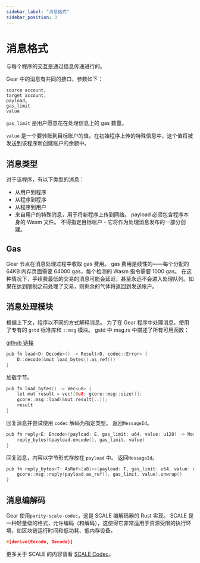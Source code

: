 ```yaml
---
sidebar_label: "消息格式"
sidebar_position: 3
---
```


# 消息格式

与每个程序的交互是通过信息传递进行的。

Gear 中的消息有共同的接口，参数如下：

```
source account,
target account,
payload,
gas_limit
value
```

`gas_limit` 是用户愿意花在处理信息上的 gas 数量。

`value` 是一个要转账到目标账户的值。在初始程序上传的特殊信息中，这个值将被发送到该程序新创建账户的余额中。

## 消息类型

对于该程序，有以下类型的消息：

- 从用户到程序
- 从程序到程序
- 从程序到用户
- 来自用户的特殊消息，用于将新程序上传到网络。 payload 必须包含程序本身的 Wasm 文件。 不得指定目标帐户 - 它将作为处理消息发布的一部分创建。

## Gas

Gear 节点在消息处理过程中收取 gas 费用。 gas 费用是线性的——每个分配的 64KB 内存页面需要 64000 gas，每个检测的 Wasm 指令需要 1000 gas。
在这种情况下，手续费最低的交易的消息可能会延迟，甚至永远不会进入处理队列。如果在达到限制之前处理了交易，则剩余的气体将返回到发送帐户。

## 消息处理模块

根据上下文，程序以不同的方式解释消息。 为了在 Gear 程序中处理消息，使用了专有的 `gstd` 标准库和 `::msg` 模块。 gstd 中 msg.rs 中描述了所有可用函数：

[github 链接](https://github.com/gear-tech/gear/blob/master/gstd/src/msg.rs)

```c
pub fn load<D: Decode>() -> Result<D, codec::Error> {
    D::decode(&mut load_bytes().as_ref())
}
```

加载字节。

```c
pub fn load_bytes() -> Vec<u8> {
    let mut result = vec![0u8; gcore::msg::size()];
    gcore::msg::load(&mut result[..]);
    result
}
```

回复消息并尝试使用 `codec` 解码为指定类型。 返回`MessageId`。

```c
pub fn reply<E: Encode>(payload: E, gas_limit: u64, value: u128) -> MessageId {
    reply_bytes(&payload.encode(), gas_limit, value)
}
```

回复消息，内容以字节形式存放在 `payload` 中。 返回`MessageId`。

```c
pub fn reply_bytes<T: AsRef<[u8]>>(payload: T, gas_limit: u64, value: u128) -> MessageId {
    gcore::msg::reply(payload.as_ref(), gas_limit, value).unwrap()
}
```

## 消息编解码

Gear 使用`parity-scale-codec`，这是 SCALE 编解码器的 Rust 实现。
SCALE 是一种轻量级的格式，允许编码（和解码），这使得它非常适用于资源受限的执行环境，如区块链运行时间和低功耗、低内存设备。

```c
#[derive(Encode, Decode)]
```

更多关于 SCALE 的内容请看 [SCALE Codec](https://substrate.dev/docs/en/knowledgebase/advanced/codec)。

